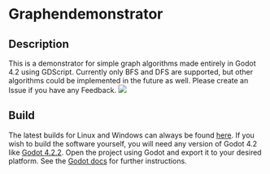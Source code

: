 # Graphendemonstrator

## Description
This is a demonstrator for simple graph algorithms made entirely in Godot 4.2 using GDScript. Currently only BFS and DFS are supported, but other algorithms could be implemented in the future as well. Please create an Issue if you have any Feedback.
![](https://md.fachschaften.org/uploads/35d38daa-82c8-46de-8dbb-9855e7ce6510.png)

## Build
The latest builds for Linux and Windows can always be found [here](https://uni-bonn.sciebo.de/s/hSFIm3XhwKR4jMA).
If you wish to build the software yourself, you will need any version of Godot 4.2 like [Godot 4.2.2](https://godotengine.org/download/archive/4.2.2-stable/). Open the project using Godot and export it to your desired platform. See the [Godot docs](https://docs.godotengine.org/en/stable/tutorials/export/exporting_projects.html) for further instructions.
